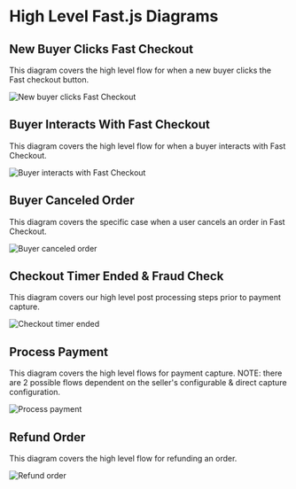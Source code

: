 # High Level Fast.js Diagrams

## New Buyer Clicks Fast Checkout

This diagram covers the high level flow for when a new buyer clicks the Fast checkout button.

![New buyer clicks Fast Checkout](/images/new-buyer-clicks.png)

## Buyer Interacts With Fast Checkout

This diagram covers the high level flow for when a buyer interacts with Fast Checkout.

![Buyer interacts with Fast Checkout](/images/buyer-interacts.png)

## Buyer Canceled Order

This diagram covers the specific case when a user cancels an order in Fast Checkout.

![Buyer canceled order](/images/buyer-canceled.png)

## Checkout Timer Ended & Fraud Check

This diagram covers our high level post processing steps prior to payment capture.

![Checkout timer ended](/images/checkout-timer-ended.png)

## Process Payment

This diagram covers the high level flows for payment capture. NOTE: there are 2 possible flows dependent on the seller's configurable & direct capture configuration.

![Process payment](/images/process-payment.png)

## Refund Order

This diagram covers the high level flow for refunding an order.

![Refund order](/images/refund-order.png)
